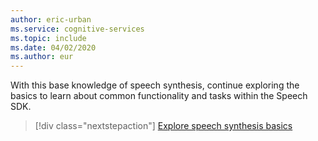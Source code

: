 ```yaml
---
author: eric-urban
ms.service: cognitive-services
ms.topic: include
ms.date: 04/02/2020
ms.author: eur
---
```


With this base knowledge of speech synthesis, continue exploring the basics to learn about common functionality and tasks within the Speech SDK.

> [!div class="nextstepaction"]
> [Explore speech synthesis basics](../../get-started-text-to-speech.md)
